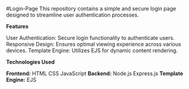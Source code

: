 #Login-Page
This repository contains a simple and secure login page designed to streamline user authentication processes.

**Features**

User Authentication: Secure login functionality to authenticate users.
Responsive Design: Ensures optimal viewing experience across various devices.
Template Engine: Utilizes EJS for dynamic content rendering.

**Technologies Used**

**Frontend:**
  HTML
  CSS
  JavaScript
**Backend:**
  Node.js
  Express.js
**Template Engine:**
  EJS
